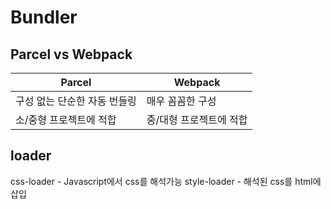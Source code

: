 # Bundler

## Parcel vs Webpack

| Parcel                       | Webpack                 |
| ---------------------------- | ----------------------- |
| 구성 없는 단순한 자동 번들링 | 매우 꼼꼼한 구성        |
| 소/중형 프로젝트에 적합      | 중/대형 프로젝트에 적합 |

## loader

css-loader - Javascript에서 css를 해석가능
style-loader - 해석된 css를 html에 삽입
